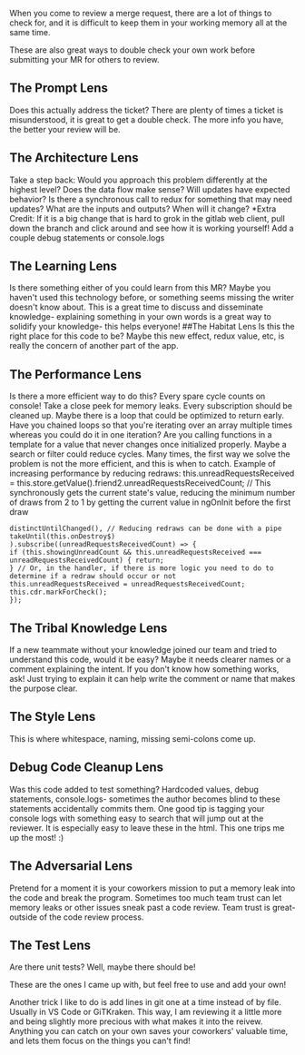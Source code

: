 When you come to review a merge request, there are a lot of things to check for, and it is difficult to keep them in your working memory all at the
same time.

These are also great ways to double check your own work before submitting your MR for others to review.

## The Prompt Lens
Does this actually address the ticket? There are plenty of times a ticket is misunderstood, it is great to get a double check. 
The more info you have, the better your review will be.

## The Architecture Lens
Take a step back: Would you approach this problem differently at the highest level? Does the data flow make sense? Will updates have expected
behavior? Is there a synchronous call to redux for something that may need updates? What are the inputs and outputs? When will it change?
*Extra Credit: If it is a big change that is hard to grok in the gitlab web client, pull down the branch and click around and see how it is working
yourself! Add a couple debug statements or console.logs

## The Learning Lens
Is there something either of you could learn from this MR? Maybe you haven't used this technology before, or something seems missing the writer
doesn't know about. This is a great time to discuss and disseminate knowledge- explaining something in your own words is a great way to solidify
your knowledge- this helps everyone!
##The Habitat Lens
Is this the right place for this code to be? Maybe this new effect, redux value, etc, is really the concern of another part of the app.

## The Performance Lens
Is there a more efficient way to do this? Every spare cycle counts on console! Take a close peek for memory leaks. Every subscription should be
cleaned up. Maybe there is a loop that could be optimized to return early. Have you chained loops so that you're iterating over an array multiple
times whereas you could do it in one iteration? Are you calling functions in a template for a value that never changes once initialized properly.
Maybe a search or filter could reduce cycles.
Many times, the first way we solve the problem is not the more efficient, and this is when to catch.
Example of increasing performance by reducing redraws:
this.unreadRequestsReceived = this.store.getValue().friend2.unreadRequestsReceivedCount; // This
synchronously gets the current state's value, reducing the minimum number of draws from 2 to 1 by getting the
current value in ngOnInit before the first draw
```this.unreadRequestsReceivedCount$.pipe(
distinctUntilChanged(), // Reducing redraws can be done with a pipe
takeUntil(this.onDestroy$)
).subscribe((unreadRequestsReceivedCount) => {
if (this.showingUnreadCount && this.unreadRequestsReceived === unreadRequestsReceivedCount) { return;
} // Or, in the handler, if there is more logic you need to do to determine if a redraw should occur or not
this.unreadRequestsReceived = unreadRequestsReceivedCount;
this.cdr.markForCheck();
});
```

## The Tribal Knowledge Lens
If a new teammate without your knowledge joined our team and tried to understand this code, would it be easy? Maybe it needs clearer names or a
comment explaining the intent. If you don't know how something works, ask! Just trying to explain it can help write the comment or name that
makes the purpose clear.

## The Style Lens
This is where whitespace, naming, missing semi-colons come up.

## Debug Code Cleanup Lens
Was this code added to test something? Hardcoded values, debug statements, console.logs- sometimes the author becomes blind to these
statements accidentally commits them. One good tip is tagging your console logs with something easy to search that will jump out at the reviewer.
It is especially easy to leave these in the html. This one trips me up the most! :)

## The Adversarial Lens
Pretend for a moment it is your coworkers mission to put a memory leak into the code and break the program. Sometimes too much team trust can
let memory leaks or other issues sneak past a code review. Team trust is great- outside of the code review process.

## The Test Lens
Are there unit tests? Well, maybe there should be!




These are the ones I came up with, but feel free to use and add your own! 


Another trick I like to do is add lines in git one at a time instead of by file. Usually in VS Code or GiTKraken. This way, I am reviewing it a little more and being slightly more precious with what makes it into the reivew. Anything you can catch on your own saves your coworkers' valuable time, and lets them focus on the things you can't find!
